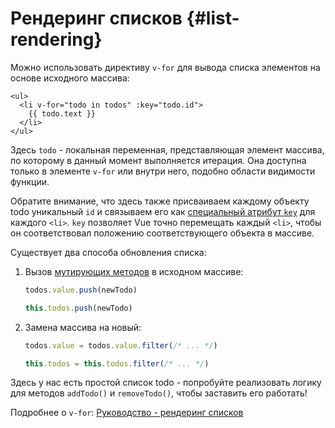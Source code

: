 # Рендеринг списков {#list-rendering}

Можно использовать директиву `v-for` для вывода списка элементов на основе исходного массива:

```vue-html
<ul>
  <li v-for="todo in todos" :key="todo.id">
    {{ todo.text }}
  </li>
</ul>
```

Здесь `todo` - локальная переменная, представляющая элемент массива, по которому в данный момент выполняется итерация. Она доступна только в элементе `v-for` или внутри него, подобно области видимости функции.

Обратите внимание, что здесь также присваиваем каждому объекту todo уникальный `id` и связываем его как <a target="_blank" href="/api/built-in-special-attributes#key">специальный атрибут `key`</a> для каждого `<li>`. `key` позволяет Vue точно перемещать каждый `<li>`, чтобы он соответствовал положению соответствующего объекта в массиве.

Существует два способа обновления списка:

1. Вызов [мутирующих методов](https://stackoverflow.com/questions/9009879/which-javascript-array-functions-are-mutating) в исходном массиве:

   <div class="composition-api">

   ```js
   todos.value.push(newTodo)
   ```

     </div>
     <div class="options-api">

   ```js
   this.todos.push(newTodo)
   ```

   </div>

2. Замена массива на новый:

   <div class="composition-api">

   ```js
   todos.value = todos.value.filter(/* ... */)
   ```

     </div>
     <div class="options-api">

   ```js
   this.todos = this.todos.filter(/* ... */)
   ```

   </div>

Здесь у нас есть простой список todo - попробуйте реализовать логику для методов `addTodo()` и `removeTodo()`, чтобы заставить его работать!

Подробнее о `v-for`: <a target="_blank" href="/guide/essentials/list.html">Руководство - рендеринг списков</a>
